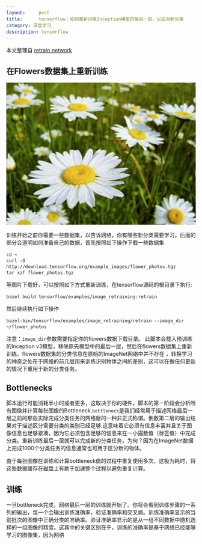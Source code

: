 ```yaml
---
layout:     post
title:      tensorflow：如何重新训练Inception模型的最后一层，以应对新分类
category: 深度学习
description: tensorflow
---
```


本文整理自 [retrain network](https://www.tensorflow.org/versions/r0.10/how_tos/image_retraining/index.html)

## 在Flowers数据集上重新训练

![flowers数据集](/images/blog/retain_flowers.jpg)

训练开始之前你需要一些数据集，以告诉网络，你有哪些新分类需要学习。后面的部分会道明如何准备自己的数据，首先按照如下操作下载一些数据集

```
cd ~
curl -O http://download.tensorflow.org/example_images/flower_photos.tgz
tar xzf flower_photos.tgz
```
等图片下载好，可以按照如下方式重新训练，在tensorflow源码的根目录下执行:

```
bazel build tensorflow/examples/image_retraining:retrain
```
然后继续执行如下操作

```
bazel-bin/tensorflow/examples/image_retraining/retrain --image_dir ~/flower_photos
```
注意：`image_dir`参数需要指定你的flowers数据下载目录。
此脚本会载入预训练的Inception v3模型，移除原先模型中的最后一层，然后在flowers数据集上重新训练。flowers数据集的分类信息在原始的ImageNet网络中并不存在 ，转换学习的神奇之处在于网络的前几层用来训练识别物体之间的差别，这可以在做任何更新的情况下重用于新的分类任务。

## Bottlenecks

  脚本运行可能消耗半小时或者更多，这取决于你的硬件。脚本的第一阶段会分析所有图像并计算每张图像的Bottleneck.`bottleneck`是我们经常用于描述网络最后一层之前的那些实际完成分类任务的网络层的一种非正式称谓。倒数第二层的输出结果对于描述区分需要分类的类别已经足够.这意味着它必须有信息丰富并且关于图像信息也足够紧凑，因为它必须包含足够的信息来在一小撮数值（标签值）中完成分类。重新训练最后一层就可以完成新的分类任务，为何？因为在ImageNet数据上完成1000个分类任务的信息通常也可用于区分新的物体。

  由于每张图像在训练和计算bottleneck值的过程中重复使用多次，这极为耗时，将这些数据缓存在磁盘上有助于加速整个过程以避免重复计算。

## 训练

 一旦bottleneck完成，网络最后一层的训练就开始了。你将会看到训练步骤的一系列的输出，每一个会输出训练准确率，验证准确率和交叉熵。训练准确率显示的当前批次的图像中正确分类的准确率。验证准确率显示的是从一组不同数据中随机选择的一组图像的精度。这其中的关键区别在于，训练的准确率是基于网络已经能够学习的图像集，因为网络
